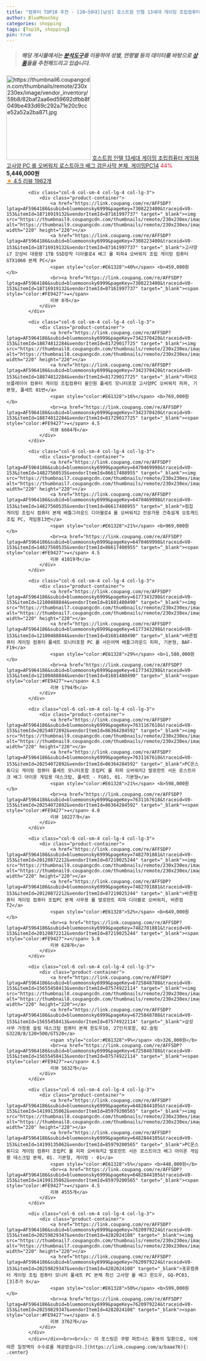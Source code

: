 ```yaml
---
title: "컴퓨터 TOP10 추천 - [20~50대][남성] 호스트컴 인텔 13세대 게이밍 조립컴퓨터 게임용 고사양 PC 롤 오버워치 로스트아크 배그 검은사막 본체, 게이밍PC14"
author: BlueMoonSky
categories: shopping
tags: [Top10, shopping]
pin: true
---
```


> ##### 해당 게시물에서는 [**분석도구**](https://itemscout.io/)를 이용하여 **성별**, **연령별** 등의 데이터를 바탕으로 [**상품**](https://link.coupang.com/a/baae76)들을 추천해드리고 있습니다.
<div class="container"><div class="row">
            <div class="col-6 col-sm-4 col-lg-4 col-lg-3">
                <div class="product-container">
                    <a href="https://link.coupang.com/re/AFFSDP?lptag=AF5964186&subid=bluemoonsky6999&pageKey=7595284021&traceid=V0-153&itemId=20079178622&vendorItemId=87174796700" target="_blank"><img src="https://thumbnail6.coupangcdn.com/thumbnails/remote/230x230ex/image/vendor_inventory/59b8/82baf2aa6ed59692dfbb8f049be493d69c292a71e20c9cce52a52a2ba871.jpg" alt="https://thumbnail6.coupangcdn.com/thumbnails/remote/230x230ex/image/vendor_inventory/59b8/82baf2aa6ed59692dfbb8f049be493d69c292a71e20c9cce52a52a2ba871.jpg" width="220" height="220"></a>
                    <a href="https://link.coupang.com/re/AFFSDP?lptag=AF5964186&subid=bluemoonsky6999&pageKey=7595284021&traceid=V0-153&itemId=20079178622&vendorItemId=87174796700" target="_blank">호스트컴 인텔 13세대 게이밍 조립컴퓨터 게임용 고사양 PC 롤 오버워치 로스트아크 배그 검은사막 본체, 게이밍PC14</a>
                    <span style="color:#E61328">44%</span> <b>5,446,000원</b>
                    <br><a href="https://link.coupang.com/re/AFFSDP?lptag=AF5964186&subid=bluemoonsky6999&pageKey=7595284021&traceid=V0-153&itemId=20079178622&vendorItemId=87174796700" target="_blank"><span style="color:#FE9427">★</span> 4.5
                    리뷰 1962개</a>
                </div>
            </div>
            
            <div class="col-6 col-sm-4 col-lg-4 col-lg-3">
                <div class="product-container">
                    <a href="https://link.coupang.com/re/AFFSDP?lptag=AF5964186&subid=bluemoonsky6999&pageKey=7308223400&traceid=V0-153&itemId=18716919132&vendorItemId=87161997737" target="_blank"><img src="https://thumbnail9.coupangcdn.com/thumbnails/remote/230x230ex/image/vendor_inventory/fb75/6638b2c9eb02072c3532c62673c91f3b65ef2e39dcebda27ebb408a4419c.jpg" alt="https://thumbnail9.coupangcdn.com/thumbnails/remote/230x230ex/image/vendor_inventory/fb75/6638b2c9eb02072c3532c62673c91f3b65ef2e39dcebda27ebb408a4419c.jpg" width="220" height="220"></a>
                    <a href="https://link.coupang.com/re/AFFSDP?lptag=AF5964186&subid=bluemoonsky6999&pageKey=7308223400&traceid=V0-153&itemId=18716919132&vendorItemId=87161997737" target="_blank">고사양 i7 갓성비 대용량 1TB SSD장착 디아블로4 배그 롤 피파4 오버워치 조립 게이밍 컴퓨터 GTX1060 본체 PC</a>
                    <span style="color:#E61328">40%</span> <b>459,000원</b>
                    <br><a href="https://link.coupang.com/re/AFFSDP?lptag=AF5964186&subid=bluemoonsky6999&pageKey=7308223400&traceid=V0-153&itemId=18716919132&vendorItemId=87161997737" target="_blank"><span style="color:#FE9427">★</span> 
                    리뷰 0개</a>
                </div>
            </div>
            
            <div class="col-6 col-sm-4 col-lg-4 col-lg-3">
                <div class="product-container">
                    <a href="https://link.coupang.com/re/AFFSDP?lptag=AF5964186&subid=bluemoonsky6999&pageKey=7342370420&traceid=V0-153&itemId=18874812284&vendorItemId=81729017725" target="_blank"><img src="https://thumbnail8.coupangcdn.com/thumbnails/remote/230x230ex/image/vendor_inventory/51da/32a84176d334f8d2002d5e55cb71f3fdea31a7f5ad1cbf34bc4f9d438e5e.png" alt="https://thumbnail8.coupangcdn.com/thumbnails/remote/230x230ex/image/vendor_inventory/51da/32a84176d334f8d2002d5e55cb71f3fdea31a7f5ad1cbf34bc4f9d438e5e.png" width="220" height="220"></a>
                    <a href="https://link.coupang.com/re/AFFSDP?lptag=AF5964186&subid=bluemoonsky6999&pageKey=7342370420&traceid=V0-153&itemId=18874812284&vendorItemId=81729017725" target="_blank">피씨오브플레이어 컴퓨터 게이밍 조립컴퓨터 올인원 풀세트 모니터포함 고사양PC 오버워치 피파, 기본형, 풀세트 01번</a>
                    <span style="color:#E61328">16%</span> <b>769,000원</b>
                    <br><a href="https://link.coupang.com/re/AFFSDP?lptag=AF5964186&subid=bluemoonsky6999&pageKey=7342370420&traceid=V0-153&itemId=18874812284&vendorItemId=81729017725" target="_blank"><span style="color:#FE9427">★</span> 4.5
                    리뷰 6664개</a>
                </div>
            </div>
            
            <div class="col-6 col-sm-4 col-lg-4 col-lg-3">
                <div class="product-container">
                    <a href="https://link.coupang.com/re/AFFSDP?lptag=AF5964186&subid=bluemoonsky6999&pageKey=6470469998&traceid=V0-153&itemId=14827560535&vendorItemId=86617408955" target="_blank"><img src="https://thumbnail7.coupangcdn.com/thumbnails/remote/230x230ex/image/vendor_inventory/9e4f/f354e6e5599c1f26f439edf81c21080fb6531fe056f6212f3119fcc313f7.jpg" alt="https://thumbnail7.coupangcdn.com/thumbnails/remote/230x230ex/image/vendor_inventory/9e4f/f354e6e5599c1f26f439edf81c21080fb6531fe056f6212f3119fcc313f7.jpg" width="220" height="220"></a>
                    <a href="https://link.coupang.com/re/AFFSDP?lptag=AF5964186&subid=bluemoonsky6999&pageKey=6470469998&traceid=V0-153&itemId=14827560535&vendorItemId=86617408955" target="_blank">컴집 게이밍 조립식 컴퓨터 본체 배틀그라운드 디아블로4 롤 오버워치2 전문가용 건축설계 오토캐드 조립 PC, 게임용13번</a>
                    <span style="color:#E61328">21%</span> <b>969,000원</b>
                    <br><a href="https://link.coupang.com/re/AFFSDP?lptag=AF5964186&subid=bluemoonsky6999&pageKey=6470469998&traceid=V0-153&itemId=14827560535&vendorItemId=86617408955" target="_blank"><span style="color:#FE9427">★</span> 4.5
                    리뷰 41019개</a>
                </div>
            </div>
            
            <div class="col-6 col-sm-4 col-lg-4 col-lg-3">
                <div class="product-container">
                    <a href="https://link.coupang.com/re/AFFSDP?lptag=AF5964186&subid=bluemoonsky6999&pageKey=6177343298&traceid=V0-153&itemId=12100488844&vendorItemId=81601480490" target="_blank"><img src="https://thumbnail7.coupangcdn.com/thumbnails/remote/230x230ex/image/vendor_inventory/013c/5f26e06d809d3f286c06468c7e65e4d977386205809acd59de725bef603e.jpg" alt="https://thumbnail7.coupangcdn.com/thumbnails/remote/230x230ex/image/vendor_inventory/013c/5f26e06d809d3f286c06468c7e65e4d977386205809acd59de725bef603e.jpg" width="220" height="220"></a>
                    <a href="https://link.coupang.com/re/AFFSDP?lptag=AF5964186&subid=bluemoonsky6999&pageKey=6177343298&traceid=V0-153&itemId=12100488844&vendorItemId=81601480490" target="_blank">바른컴퓨터 게이밍 컴퓨터 풀세트 모니터포함 PC 롤 서든어택 배틀그라운드 피파, 기본형, BAF-F19</a>
                    <span style="color:#E61328">29%</span> <b>1,588,000원</b>
                    <br><a href="https://link.coupang.com/re/AFFSDP?lptag=AF5964186&subid=bluemoonsky6999&pageKey=6177343298&traceid=V0-153&itemId=12100488844&vendorItemId=81601480490" target="_blank"><span style="color:#FE9427">★</span> 4.5
                    리뷰 1794개</a>
                </div>
            </div>
            
            <div class="col-6 col-sm-4 col-lg-4 col-lg-3">
                <div class="product-container">
                    <a href="https://link.coupang.com/re/AFFSDP?lptag=AF5964186&subid=bluemoonsky6999&pageKey=7631167618&traceid=V0-153&itemId=20254072892&vendorItemId=86364284592" target="_blank"><img src="https://thumbnail9.coupangcdn.com/thumbnails/remote/230x230ex/image/vendor_inventory/40a1/5b091394eb6455e884c0f5fd035e21321fb87600fe4f34d439dbd3a2bc4b.png" alt="https://thumbnail9.coupangcdn.com/thumbnails/remote/230x230ex/image/vendor_inventory/40a1/5b091394eb6455e884c0f5fd035e21321fb87600fe4f34d439dbd3a2bc4b.png" width="220" height="220"></a>
                    <a href="https://link.coupang.com/re/AFFSDP?lptag=AF5964186&subid=bluemoonsky6999&pageKey=7631167618&traceid=V0-153&itemId=20254072892&vendorItemId=86364284592" target="_blank">PC온스튜디오 게이밍 컴퓨터 풀세트 모니터포함 조립PC 롤 피파 오버워치2 발로란트 서든 로스트아크 배그 아이온 게임용 데스크탑, 풀세트 - FG01, 01. 기본형</a>
                    <span style="color:#E61328">21%</span> <b>598,000원</b>
                    <br><a href="https://link.coupang.com/re/AFFSDP?lptag=AF5964186&subid=bluemoonsky6999&pageKey=7631167618&traceid=V0-153&itemId=20254072892&vendorItemId=86364284592" target="_blank"><span style="color:#FE9427">★</span> 4.0
                    리뷰 10227개</a>
                </div>
            </div>
            
            <div class="col-6 col-sm-4 col-lg-4 col-lg-3">
                <div class="product-container">
                    <a href="https://link.coupang.com/re/AFFSDP?lptag=AF5964186&subid=bluemoonsky6999&pageKey=7482701881&traceid=V0-153&itemId=20120872212&vendorItemId=87219025244" target="_blank"><img src="https://thumbnail9.coupangcdn.com/thumbnails/remote/230x230ex/image/vendor_inventory/30f0/def20f22cab50c028ead73c020adfdb43b6125273773e53116b546702d24.jpg" alt="https://thumbnail9.coupangcdn.com/thumbnails/remote/230x230ex/image/vendor_inventory/30f0/def20f22cab50c028ead73c020adfdb43b6125273773e53116b546702d24.jpg" width="220" height="220"></a>
                    <a href="https://link.coupang.com/re/AFFSDP?lptag=AF5964186&subid=bluemoonsky6999&pageKey=7482701881&traceid=V0-153&itemId=20120872212&vendorItemId=87219025244" target="_blank">바른컴퓨터 게이밍 컴퓨터 조립PC 본체 사무용 롤 발로란트 피파 디아블로 오버워치, 바른컴 T2</a>
                    <span style="color:#E61328">52%</span> <b>649,000원</b>
                    <br><a href="https://link.coupang.com/re/AFFSDP?lptag=AF5964186&subid=bluemoonsky6999&pageKey=7482701881&traceid=V0-153&itemId=20120872212&vendorItemId=87219025244" target="_blank"><span style="color:#FE9427">★</span> 5.0
                    리뷰 628개</a>
                </div>
            </div>
            
            <div class="col-6 col-sm-4 col-lg-4 col-lg-3">
                <div class="product-container">
                    <a href="https://link.coupang.com/re/AFFSDP?lptag=AF5964186&subid=bluemoonsky6999&pageKey=6725848788&traceid=V0-153&itemId=15655458413&vendorItemId=87574922114" target="_blank"><img src="https://thumbnail8.coupangcdn.com/thumbnails/remote/230x230ex/image/vendor_inventory/5c0f/96122b2f885dfa30f52db0dc70eabad6c438bba13093b2b0b0baf28f2a86.jpg" alt="https://thumbnail8.coupangcdn.com/thumbnails/remote/230x230ex/image/vendor_inventory/5c0f/96122b2f885dfa30f52db0dc70eabad6c438bba13093b2b0b0baf28f2a86.jpg" width="220" height="220"></a>
                    <a href="https://link.coupang.com/re/AFFSDP?lptag=AF5964186&subid=bluemoonsky6999&pageKey=6725848788&traceid=V0-153&itemId=15655458413&vendorItemId=87574922114" target="_blank">삼성 사무 가정용 슬림 데스크탑 컴퓨터 본체 윈도우10, 27인치포함, 02.슬림 G3220/8/120+500/GT520</a>
                    <span style="color:#E61328">9%</span> <b>326,000원</b>
                    <br><a href="https://link.coupang.com/re/AFFSDP?lptag=AF5964186&subid=bluemoonsky6999&pageKey=6725848788&traceid=V0-153&itemId=15655458413&vendorItemId=87574922114" target="_blank"><span style="color:#FE9427">★</span> 4.5
                    리뷰 5632개</a>
                </div>
            </div>
            
            <div class="col-6 col-sm-4 col-lg-4 col-lg-3">
                <div class="product-container">
                    <a href="https://link.coupang.com/re/AFFSDP?lptag=AF5964186&subid=bluemoonsky6999&pageKey=6482844105&traceid=V0-153&itemId=14199135062&vendorItemId=85979200565" target="_blank"><img src="https://thumbnail8.coupangcdn.com/thumbnails/remote/230x230ex/image/vendor_inventory/8eac/fce6bb01be86983424da78caea9e5bb49e0a6271662be282e9b08f55f579.png" alt="https://thumbnail8.coupangcdn.com/thumbnails/remote/230x230ex/image/vendor_inventory/8eac/fce6bb01be86983424da78caea9e5bb49e0a6271662be282e9b08f55f579.png" width="220" height="220"></a>
                    <a href="https://link.coupang.com/re/AFFSDP?lptag=AF5964186&subid=bluemoonsky6999&pageKey=6482844105&traceid=V0-153&itemId=14199135062&vendorItemId=85979200565" target="_blank">PC온스튜디오 게이밍 컴퓨터 조립PC 롤 피파 오버워치2 발로란트 서든 로스트아크 배그 아이온 게임용 데스크탑 본체, 01. 기본형, 게이밍 - 01</a>
                    <span style="color:#E61328">5%</span> <b>448,000원</b>
                    <br><a href="https://link.coupang.com/re/AFFSDP?lptag=AF5964186&subid=bluemoonsky6999&pageKey=6482844105&traceid=V0-153&itemId=14199135062&vendorItemId=85979200565" target="_blank"><span style="color:#FE9427">★</span> 4.5
                    리뷰 4555개</a>
                </div>
            </div>
            
            <div class="col-6 col-sm-4 col-lg-4 col-lg-3">
                <div class="product-container">
                    <a href="https://link.coupang.com/re/AFFSDP?lptag=AF5964186&subid=bluemoonsky6999&pageKey=7620979224&traceid=V0-153&itemId=20259829347&vendorItemId=4282024108" target="_blank"><img src="https://thumbnail7.coupangcdn.com/thumbnails/remote/230x230ex/image/vendor_inventory/7dc4/c561ab83cd64b7c8936303b77e660a5dc2b5f392325294668735478d6173.jpg" alt="https://thumbnail7.coupangcdn.com/thumbnails/remote/230x230ex/image/vendor_inventory/7dc4/c561ab83cd64b7c8936303b77e660a5dc2b5f392325294668735478d6173.jpg" width="220" height="220"></a>
                    <a href="https://link.coupang.com/re/AFFSDP?lptag=AF5964186&subid=bluemoonsky6999&pageKey=7620979224&traceid=V0-153&itemId=20259829347&vendorItemId=4282024108" target="_blank">포유컴퓨터 게이밍 조립 컴퓨터 모니터 풀세트 PC 본체 최신 고사양 롤 배그 윈도우, GQ-PC03, [3]추가 X</a>
                    <span style="color:#E61328">50%</span> <b>599,000원</b>
                    <br><a href="https://link.coupang.com/re/AFFSDP?lptag=AF5964186&subid=bluemoonsky6999&pageKey=7620979224&traceid=V0-153&itemId=20259829347&vendorItemId=4282024108" target="_blank"><span style="color:#FE9427">★</span> 4.5
                    리뷰 3762개</a>
                </div>
            </div>
            </div></div><br><br>[👉 이 포스팅은 쿠팡 파트너스 활동의 일환으로, 이에 따른 일정액의 수수료를 제공받습니다.](https://link.coupang.com/a/baae76){: .center}
